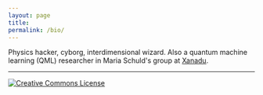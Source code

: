 ```yaml
---
layout: page
title:
permalink: /bio/
---
```


Physics hacker, cyborg, interdimensional wizard.
Also a quantum machine learning (QML) researcher in Maria Schuld's
group at [Xanadu](https://www.xanadu.ai/).

<script src="https://polyfill.io/v3/polyfill.min.js?features=es6"></script>
<script id="MathJax-script" async src="https://cdn.jsdelivr.net/npm/mathjax@3/es5/tex-mml-chtml.js"></script>

<div id="formula-container"></div>

<script>
document.addEventListener('DOMContentLoaded', function() {
    var formulas = [
        '$$\int\_{\mathcal{M}} \mathrm{d}\omega = \int\_{\partial \mathcal{M}} \omega \tag{1}$$',
        '$$e^{i\\pi} + 1 = 0$$',
        '\\[a^2 + b^2 = c^2\\]',
        '\\[\\int_{-\\infty}^{\\infty} e^{-x^2} dx = \\sqrt{\\pi}\\]'
    ];

    var formulaContainer = document.getElementById('formula-container');

    function displayRandomFormula() {
        var randomIndex = Math.floor(Math.random() * formulas.length);
        var formula = formulas[randomIndex];
        formulaContainer.innerHTML = formula;
        MathJax.typesetPromise(); // This line tells MathJax to process and render the new formula
    }

    displayRandomFormula(); // Display a random formula when the page loads
});
</script>

---

<a rel="license"
href="http://creativecommons.org/licenses/by-nc-sa/4.0/"><img
alt="Creative Commons License" style="border-width:0"
src="https://i.creativecommons.org/l/by-nc-sa/4.0/88x31.png" /></a>

<!-- "Saxifrage" means "stone breaker". These tiny, five-petalled -->
<!-- flowers are the toughest and most northernmost growing plants on -->
<!-- earth. By virtue of their pattern of growth, they split rocks and -->
<!-- flourish in unlikely places; they are in the business of -->
<!-- viriditas.-->
